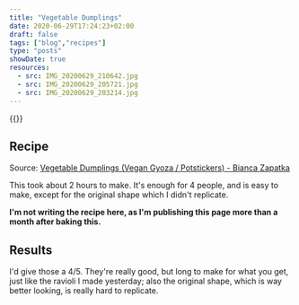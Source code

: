 ```yaml
---
title: "Vegetable Dumplings"
date: 2020-06-29T17:24:23+02:00
draft: false
tags: ["blog","recipes"]
type: "posts"
showDate: true
resources:
  - src: IMG_20200629_210642.jpg
  - src: IMG_20200629_205721.jpg
  - src: IMG_20200629_203214.jpg
---
```


{{<gallery>}}

## Recipe

Source: [Vegetable Dumplings (Vegan Gyoza / Potstickers) - Bianca Zapatka](https://biancazapatka.com/en/vegetable-dumplings-vegan-gyoza/#wprm-recipe-container-15016)

This took about 2 hours to make. It's enough for 4 people, and is easy to make, except for the original shape which I didn't replicate.

**I'm not writing the recipe here, as I'm publishing this page more than a month after baking this.**

## Results

I'd give those a 4/5. They're really good, but long to make for what you get, just like the ravioli I made yesterday; also the original shape, which is way better looking, is really hard to replicate.
